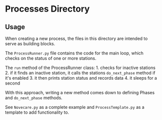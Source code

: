 # Processes Directory

## Usage

When creating a new process, the files in this directory are
intended to serve as building blocks.

The `ProcessRunner.py` file contains the code for the main loop, which checks
on the status of one or more stations.

The `run` method of the ProcessRunner class:
    1. checks for inactive stations
    2. if it finds an inactive station, it calls the stations `do_next_phase` method if it's enabled
    3. it then prints station status and records data
    4. it sleeps for a second

With this approach, writing a new method comes down to defining Phases and `do_next_phase` methods.

See `Novecare.py` as a complete example and `ProcessTemplate.py` as a template to add functionality to.
